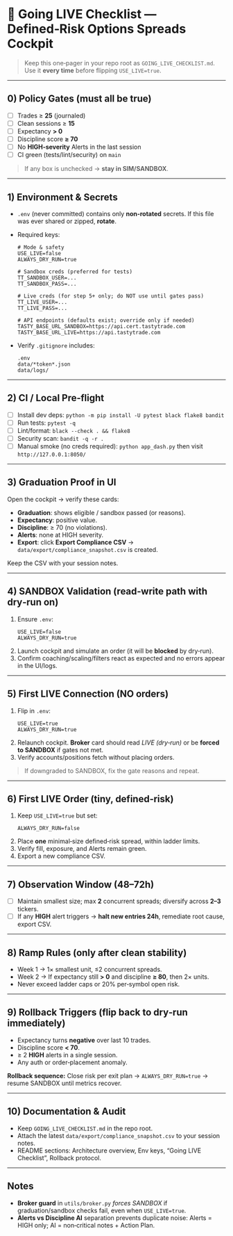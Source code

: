 
# 🚀 Going LIVE Checklist — Defined‑Risk Options Spreads Cockpit

> Keep this one‑pager in your repo root as `GOING_LIVE_CHECKLIST.md`. Use it **every time** before flipping `USE_LIVE=true`.

---

## 0) Policy Gates (must all be true)
- [ ] Trades ≥ **25** (journaled)
- [ ] Clean sessions ≥ **15**
- [ ] Expectancy **> 0**
- [ ] Discipline score **≥ 70**
- [ ] No **HIGH‑severity** Alerts in the last session
- [ ] CI green (tests/lint/security) on `main`

> If any box is unchecked → **stay in SIM/SANDBOX**.

---

## 1) Environment & Secrets
- `.env` (never committed) contains only **non‑rotated** secrets. If this file was ever shared or zipped, **rotate**.
- Required keys:
  ```env
  # Mode & safety
  USE_LIVE=false
  ALWAYS_DRY_RUN=true

  # Sandbox creds (preferred for tests)
  TT_SANDBOX_USER=...
  TT_SANDBOX_PASS=...

  # Live creds (for step 5+ only; do NOT use until gates pass)
  TT_LIVE_USER=...
  TT_LIVE_PASS=...

  # API endpoints (defaults exist; override only if needed)
  TASTY_BASE_URL_SANDBOX=https://api.cert.tastytrade.com
  TASTY_BASE_URL_LIVE=https://api.tastytrade.com
  ```

- Verify `.gitignore` includes:
  ```gitignore
  .env
  data/*token*.json
  data/logs/
  ```

---

## 2) CI / Local Pre‑flight
- [ ] Install dev deps: `python -m pip install -U pytest black flake8 bandit`
- [ ] Run tests: `pytest -q`
- [ ] Lint/format: `black --check . && flake8`
- [ ] Security scan: `bandit -q -r .`
- [ ] Manual smoke (no creds required): `python app_dash.py` then visit `http://127.0.0.1:8050/`

---

## 3) Graduation Proof in UI
Open the cockpit → verify these cards:
- **Graduation**: shows eligible / sandbox passed (or reasons).
- **Expectancy**: positive value.
- **Discipline**: ≥ 70 (no violations).
- **Alerts**: none at HIGH severity.
- **Export**: click **Export Compliance CSV** → `data/export/compliance_snapshot.csv` is created.

Keep the CSV with your session notes.

---

## 4) SANDBOX Validation (read‑write path with dry‑run on)
1. Ensure `.env`:
   ```env
   USE_LIVE=false
   ALWAYS_DRY_RUN=true
   ```
2. Launch cockpit and simulate an order (it will be **blocked** by dry‑run).
3. Confirm coaching/scaling/filters react as expected and no errors appear in the UI/logs.

---

## 5) First LIVE Connection (NO orders)
1. Flip in `.env`:
   ```env
   USE_LIVE=true
   ALWAYS_DRY_RUN=true
   ```
2. Relaunch cockpit. **Broker** card should read *LIVE (dry‑run)* or be **forced to SANDBOX** if gates not met.
3. Verify accounts/positions fetch without placing orders.

> If downgraded to SANDBOX, fix the gate reasons and repeat.

---

## 6) First LIVE Order (tiny, defined‑risk)
1. Keep `USE_LIVE=true` but set:
   ```env
   ALWAYS_DRY_RUN=false
   ```
2. Place **one** minimal‑size defined‑risk spread, within ladder limits.
3. Verify fill, exposure, and Alerts remain green.
4. Export a new compliance CSV.

---

## 7) Observation Window (48–72h)
- [ ] Maintain smallest size; max **2** concurrent spreads; diversify across **2–3** tickers.
- [ ] If any **HIGH** alert triggers → **halt new entries 24h**, remediate root cause, export CSV.

---

## 8) Ramp Rules (only after clean stability)
- Week 1 → 1× smallest unit, ≤2 concurrent spreads.
- Week 2 → If expectancy still **> 0** and discipline **≥ 80**, then 2× units.
- Never exceed ladder caps or 20% per‑symbol open risk.

---

## 9) Rollback Triggers (flip back to dry‑run immediately)
- Expectancy turns **negative** over last 10 trades.
- Discipline score **< 70**.
- ≥ 2 **HIGH** alerts in a single session.
- Any auth or order‑placement anomaly.

**Rollback sequence:** Close risk per exit plan → `ALWAYS_DRY_RUN=true` → resume SANDBOX until metrics recover.

---

## 10) Documentation & Audit
- Keep `GOING_LIVE_CHECKLIST.md` in the repo root.
- Attach the latest `data/export/compliance_snapshot.csv` to your session notes.
- README sections: Architecture overview, Env keys, “Going LIVE Checklist”, Rollback protocol.

---

## Notes
- **Broker guard** in `utils/broker.py` *forces SANDBOX* if graduation/sandbox checks fail, even when `USE_LIVE=true`.
- **Alerts vs Discipline AI** separation prevents duplicate noise: Alerts = HIGH only; AI = non‑critical notes + Action Plan.
